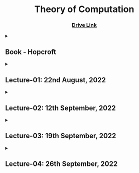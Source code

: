 <h1 align="center">Theory of Computation</h1>
<h3 align="center"> <a href="https://drive.google.com/drive/u/0/folders/1xrvCjgRVIXaYLJ7Sjc6L1S_gI-sp-l_c" title="Drive Link of TOC"><ins>Drive Link</ins></a></h3>

<details><summary><h2>Book - Hopcroft</h2></summary>

**Chapter**
  1. Automata: The Methods and the Madness
  2. Finite Automata
  3. Regular Expressions and Languages
  4. Poperties of Regular Languages (~*Sir might teach this chapter*~)
  5. Context-Free Grammars and Languages (~*Noam Chomsky*~)
  6. PushDown Automata (~*tough?*~)
  7. ~Properties of Context-Free Languages~
  8. Introduction to Turing Machines (~*complex?*~)
  9. Undecidability
  10. Intractable Problems (~*if 9, then 10 also included*~)
  11. ~Additional Classes of Problems~

**Evaluation**
- Quiz
- Term Test
- Class Performance
- Attendance
</details>

<details><summary><h2>Lecture-01: 22nd August, 2022</h2> </summary>

1. What is Automata?
2. Deductive Proof
    - Prove that if x >= 4 then 2^x >= x^2
    - Prove that if x is the sum of squares of four positive integer numbers then 2^x = x^2

</details>

<details><summary><h2>Lecture-02: 12th September, 2022</h2></summary>

**Proof about Sets**

**Proof by contradiction**
- Whether a number is irrational or not?
- Initially assume, *If H then C*.
    - Then work with *If not H then C.* If this is not true, then initial assumption is true.

**Proof by counter example**
- All odd numbers are prime (Not all)
- <details> <summary><b>Prove: There is no pair of integer a and b such that a mod b = b mod a (a!=b)</b></summary>
     
     ```
        ### a > b
            a mod b = c = [0, b-1]
            
            b mod a = b
            
            So, b mod a > a mod b
            
        ### a < b
            a mod b = a
            
            b mod a = c = [0, a-1]
            
            So, a mod b > b mod a
            
        ### a == b (Need to cover whole domain)
            a mod b = a mod a = 0
            b mod a = 0
            
            So, a mod b == b mod a
            
        So, If a!=b then there is no pair of integer a and b such that a mod b = b mod a
      
      
**Inductive Proof**

First a basis, then inductive steps(by incrementing basis)

<details><summary><b>If x>=4 then 2^x>=x*x</b></summary>

For basis: x = 4

I.S: 2^(x+1) >= (x+1)*(x+1)
    - In inductive step: If H then C where H is 2^x>=x*x and C is 2^(x+1) >= (x+1)*(x+1)
    - We assume given statement is true.

```
=> 2^x . 2 >= (x+1)^2
=> x^2 . 2 >= (x+1)^2
=> 2. x^2 >= x^2 + 2x + 1
=> x^2 >= 2x + 1
=> x >= 2 + 1/x
```

If x==4, 4 >= 2 + 1/4 => 4 >= 2.25

If x > 4, 1/x gets smaller
So, R.H.S is always greater than L.H.S

So, hypothesis holds!
<br>
</details>
        
<details><summary><b>For n >= 0, summation of i^2(i from 0 to n) = n * (n+1) * (2n+1) / 6</b></summary>

Basis Step: n = 0

I.S: summaiton of i^2(i from 0 to n+1) = 

```
(n+1) *  (n+2) * (2n+3) / 6 = (2n^3+9n^2+13n+6)/6

=> summation of i^2 from 0 to n + (n+1)^2 = (2n^3+9n^2+13n+6)/6

=>  n * (n+1) * (2n+1) / 6 + (n+1)^2 = (2n^3+9n^2+13n+6)/6
```

</details>

</details>

<details><summary><h2>Lecture-03: 19th September, 2022</summary>

</details>

<details><summary><h2>Lecture-04: 26th September, 2022</summary>

</details>

